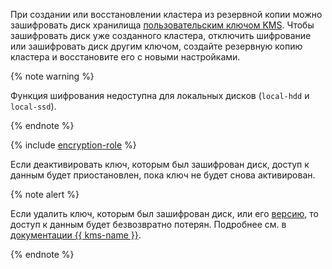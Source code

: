 При создании или восстановлении кластера из резервной копии можно зашифровать диск хранилища [пользовательским ключом KMS](../../kms/concepts/key.md). Чтобы зашифровать диск уже созданного кластера, отключить шифрование или зашифровать диск другим ключом, создайте резервную копию кластера и восстановите его с новыми настройками.

{% note warning %}

Функция шифрования недоступна для локальных дисков (`local-hdd` и `local-ssd`).

{% endnote %}

{% include [encryption-role](../compute/encryption-role.md) %}

Если деактивировать ключ, которым был зашифрован диск, доступ к данным будет приостановлен, пока ключ не будет снова активирован.

{% note alert %}

Если удалить ключ, которым был зашифрован диск, или его [версию](../../kms/concepts/version.md), то доступ к данным будет безвозвратно потерян. Подробнее см. в [документации {{ kms-name }}](../../kms/concepts/version.md#version-distruct).

{% endnote %}
